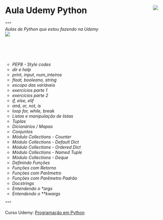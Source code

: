 # Aula Udemy Python <img src="https://i.imgur.com/Pxy5QNG.png" align="right"></a><br/>

<i>"""<br/>
Aulas de Python que estou fazendo na Udemy<br/>
<img src="https://i.imgur.com/ab1DsrJ.png" align="left"/>
<br/><br/><br/><br/><br/>
<ul type="circle">
  <li>PEP8 - Style codes</li>
  <li>dir e help</li>
  <li>print, input, num_inteiros</li>
  <li>float, booleano, string</li>
  <li>escopo das variáveis</li>
  <li>exercícios parte 1</li>
  <li>exercícios parte 2</li>
  <li>if, else, elif</li>
  <li>and, or, not, is</li>
  <li>loop for, while, break</li>
  <li>Listas e manipulação de listas</li>
  <li>Tuplas</li>
  <li>Dicionários / Mapas</li>
  <li>Conjuntos</li>
  <li>Módulo Collections - Counter</li>
  <li>Módulo Collections - Default Dict</li>
  <li>Módulo Collections - Ordered Dict</li>
  <li>Módulo Collections - Named Tuple</li>
  <li>Módulo Collections - Deque</li>
  <li>Definindo Funções</li>
  <li>Funções com Retorno</li>
  <li>Funções com Parêmetro</li>
  <li>Funções com Parêmetro Padrão</li>
  <li>Docstrings</li>
  <li>Entendendo o *args</li>
  <li>Entendendo o **kwargs</li>
</ul>
"""
</i>

Curso Udemy: <a href="https://www.udemy.com/share/1013uIAEIZcVxQQXgJ/" target="_blank">Programação em Python</a>
